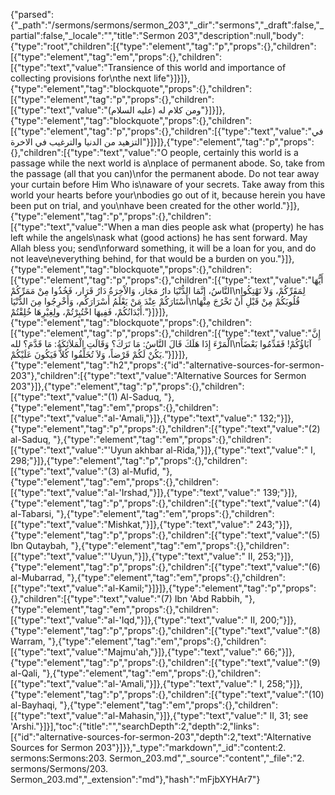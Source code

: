 {"parsed":{"_path":"/sermons/sermons/sermon_203","_dir":"sermons","_draft":false,"_partial":false,"_locale":"","title":"Sermon 203","description":null,"body":{"type":"root","children":[{"type":"element","tag":"p","props":{},"children":[{"type":"element","tag":"em","props":{},"children":[{"type":"text","value":"Transience of this world and importance of collecting provisions for\nthe next life"}]}]},{"type":"element","tag":"blockquote","props":{},"children":[{"type":"element","tag":"p","props":{},"children":[{"type":"text","value":"ومن كلام له (عليه السلام)"}]}]},{"type":"element","tag":"blockquote","props":{},"children":[{"type":"element","tag":"p","props":{},"children":[{"type":"text","value":"في التزهيد من الدنيا والترغيب في الاخرة"}]}]},{"type":"element","tag":"p","props":{},"children":[{"type":"text","value":"O people, certainly this world is a passage while the next world is a\nplace of permanent abode. So, take from the passage (all that you can)\nfor the permanent abode. Do not tear away your curtain before Him Who is\naware of your secrets. Take away from this world your hearts before your\nbodies go out of it, because herein you have been put on trial, and you\nhave been created for the other world."}]},{"type":"element","tag":"p","props":{},"children":[{"type":"text","value":"When a man dies people ask what (property) he has left while the angels\nask what (good actions) he has sent forward. May Allah bless you; send\nforward something, it will be a loan for you, and do not leave\neverything behind, for that would be a burden on you."}]},{"type":"element","tag":"blockquote","props":{},"children":[{"type":"element","tag":"p","props":{},"children":[{"type":"text","value":"أَيُّهَا النَّاسُ، إِنَّمَا الدُّنْيَا دارُ مَجَاز، وَالاْخِرَةُ دَارُ قَرَار، فَخُذُوا مِنْ مَمَرِّكُمْ\nلِمَقَرِّكُمْ، وَلاَ تَهْتِكُوا أَسْتَارَكُمْ عِنْدَ مَنْ يَعْلَمُ أَسْرَارَكُم، وَأَخْرِجُوا مِنَ الدُّنْيَا\nقُلُوبَكُمْ مِنْ قَبْلِ أَنْ تَخْرُجَ مِنْهَا أَبْدَانُكُمْ، فَفِيهَا اخْتُبِرْتُمْ، ولِغِيْرِهَا خُلِقْتُمْ."}]}]},{"type":"element","tag":"blockquote","props":{},"children":[{"type":"element","tag":"p","props":{},"children":[{"type":"text","value":"إِنَّ الْمَرْءَ إِذَا هَلَكَ قَالَ النَّاسُ: مَا تَرَكَ؟ وَقَالَتِ الْمَلاَئِكَةُ: مَا قَدَّمَ؟ لله\nآبَاؤُكُمْ! فَقَدِّمُوا بَعْضَاً يَكُنْ لَكُمْ قَرْضاً، وَلاَ تُخَلِّفُوا كُلاًّ فَيَكُونَ عَلَيْكُمْ."}]}]},{"type":"element","tag":"h2","props":{"id":"alternative-sources-for-sermon-203"},"children":[{"type":"text","value":"Alternative Sources for Sermon 203"}]},{"type":"element","tag":"p","props":{},"children":[{"type":"text","value":"(1) Al-Saduq, "},{"type":"element","tag":"em","props":{},"children":[{"type":"text","value":"al-'Amali,"}]},{"type":"text","value":" 132;"}]},{"type":"element","tag":"p","props":{},"children":[{"type":"text","value":"(2) al-Saduq, "},{"type":"element","tag":"em","props":{},"children":[{"type":"text","value":"'Uyun akhbar al-Rida,"}]},{"type":"text","value":" I, 298;"}]},{"type":"element","tag":"p","props":{},"children":[{"type":"text","value":"(3) al-Mufid, "},{"type":"element","tag":"em","props":{},"children":[{"type":"text","value":"al-'Irshad,"}]},{"type":"text","value":" 139;"}]},{"type":"element","tag":"p","props":{},"children":[{"type":"text","value":"(4) al-Tabarsi, "},{"type":"element","tag":"em","props":{},"children":[{"type":"text","value":"Mishkat,"}]},{"type":"text","value":" 243;"}]},{"type":"element","tag":"p","props":{},"children":[{"type":"text","value":"(5) Ibn Qutaybah, "},{"type":"element","tag":"em","props":{},"children":[{"type":"text","value":"'Uyun,"}]},{"type":"text","value":" II, 253;"}]},{"type":"element","tag":"p","props":{},"children":[{"type":"text","value":"(6) al-Mubarrad, "},{"type":"element","tag":"em","props":{},"children":[{"type":"text","value":"al-Kamil;"}]}]},{"type":"element","tag":"p","props":{},"children":[{"type":"text","value":"(7) Ibn 'Abd Rabbih, "},{"type":"element","tag":"em","props":{},"children":[{"type":"text","value":"al-'Iqd,"}]},{"type":"text","value":" II, 200;"}]},{"type":"element","tag":"p","props":{},"children":[{"type":"text","value":"(8) Warram, "},{"type":"element","tag":"em","props":{},"children":[{"type":"text","value":"Majmu'ah,"}]},{"type":"text","value":" 66;"}]},{"type":"element","tag":"p","props":{},"children":[{"type":"text","value":"(9) al-Qali, "},{"type":"element","tag":"em","props":{},"children":[{"type":"text","value":"al-'Amali,"}]},{"type":"text","value":" I, 258;"}]},{"type":"element","tag":"p","props":{},"children":[{"type":"text","value":"(10) al-Bayhaqi, "},{"type":"element","tag":"em","props":{},"children":[{"type":"text","value":"al-Mahasin,"}]},{"type":"text","value":" II, 31; see 'Arshi."}]}],"toc":{"title":"","searchDepth":2,"depth":2,"links":[{"id":"alternative-sources-for-sermon-203","depth":2,"text":"Alternative Sources for Sermon 203"}]}},"_type":"markdown","_id":"content:2. sermons:Sermons:203. Sermon_203.md","_source":"content","_file":"2. sermons/Sermons/203. Sermon_203.md","_extension":"md"},"hash":"mFjbXYHAr7"}